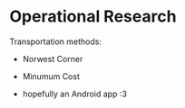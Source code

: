 Operational Research
=================

Transportation methods:
+ Norwest Corner
+ Minumum Cost


+ hopefully an Android app :3


